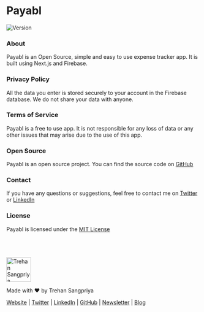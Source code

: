 # Payabl
<!-- App Info -->
<!-- badge for version 1 -->
![Version](https://img.shields.io/badge/version-1.0.0-blue.svg)

### About
Payabl is an Open Source, simple and easy to use expense tracker app. It is built using Next.js and Firebase.

### Privacy Policy
All the data you enter is stored securely to your account in the Firebase database.
We do not share your data with anyone.

### Terms of Service
Payabl is a free to use app. It is not responsible for any loss of data or any other issues that may arise due to the use of this app.

### Open Source
Payabl is an open source project. You can find the source code on [GitHub](https://github.com/trehansangpriya/payabl)

### Contact
If you have any questions or suggestions, feel free to contact me on [Twitter](https://twitter.com/trehansangpriya) or [LinkedIn](https://www.linkedin.com/in/trehan-sangpriya/)

### License
Payabl is licensed under the [MIT License](https://github.com/trehansangpriya/payabl/blob/main/LICENSE)

<br/>
<br/>
<br/>

<img src='https://firebasestorage.googleapis.com/v0/b/doco-img.appspot.com/o/image%2FTrehan%20-%20Notion%20Avatar%20-%20Round.png?alt=media&token=c2b9e8e4-6614-467a-b280-b896dcef0f6a' width='64px' alt='Trehan Sangpriya' />
<br/>

Made with ❤️ by Trehan Sangpriya


[Website](https://trehansangpriya.in) | [Twitter](https://twitter.com/trehansangpriya) | [LinkedIn](https://www.linkedin.com/in/trehan-sangpriya/) | [GitHub](https://github.com/trehansangpriya) | [Newsletter](https://notes.trehansangpriya.in/) | [Blog](https://blog.trehansangpriya.in/)

<!-- ### Screenshots -->
<!-- App Screenshots -->
<!-- screenshot 1 -->